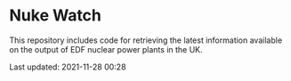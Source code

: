 # Nuke Watch

This repository includes code for retrieving the latest information available on the output of EDF nuclear power plants in the UK.

Last updated: 2021-11-28 00:28